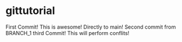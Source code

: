 # gittutorial


First Commit! This is awesome! Directly to main!
Second commit from BRANCH_1
third Commit! This will perform conflits!
